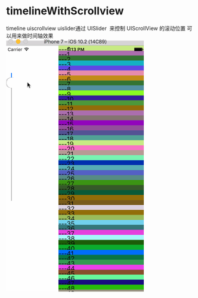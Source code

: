 # timelineWithScrollview
timeline uiscrollview uislider通过 UISlider  来控制 UIScrollView 的滚动位置 可以用来做时间轴效果
<br/>
![img](https://github.com/hennychen/timelineWithScrollview/blob/master/Untitled.gif)
